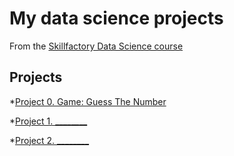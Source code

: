 # My data science projects
From the [Skillfactory Data Science course](https://skillfactory.ru/data-scientist-pro)

## Projects

*[Project 0. Game: Guess The Number](https://github.com/SurenAleksanian/SF_DS_course/tree/main/project_0)

*[Project 1. ________](____)

*[Project 2. ________](____)